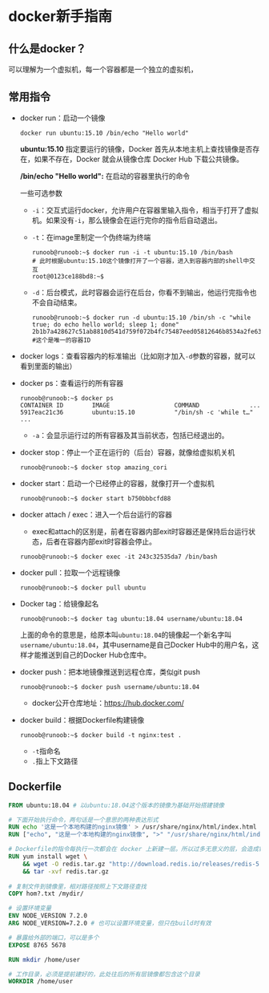# docker新手指南



## 什么是docker？

可以理解为一个虚拟机，每一个容器都是一个独立的虚拟机，



## 常用指令

- docker run：启动一个镜像

  ```shell
  docker run ubuntu:15.10 /bin/echo "Hello world"
  ```

  **ubuntu:15.10** 指定要运行的镜像，Docker 首先从本地主机上查找镜像是否存在，如果不存在，Docker 就会从镜像仓库 Docker Hub 下载公共镜像。

  **/bin/echo "Hello world":** 在启动的容器里执行的命令

  一些可选参数

  - `-i`：交互式运行docker，允许用户在容器里输入指令，相当于打开了虚拟机。如果没有`-i`，那么镜像会在运行完你的指令后自动退出。

  - `-t`：在image里制定一个伪终端为终端

    ```shell
    runoob@runoob:~$ docker run -i -t ubuntu:15.10 /bin/bash
    # 此时根据ubuntu:15.10这个镜像打开了一个容器，进入到容器内部的shell中交互
    root@0123ce188bd8:~$
    ```

  - `-d`：后台模式，此时容器会运行在后台，你看不到输出，他运行完指令也不会自动结束。

    ```shell
    runoob@runoob:~$ docker run -d ubuntu:15.10 /bin/sh -c "while true; do echo hello world; sleep 1; done"
    2b1b7a428627c51ab8810d541d759f072b4fc75487eed05812646b8534a2fe63 #这个是唯一的容器ID
    ```

- docker logs：查看容器内的标准输出（比如刚才加入`-d`参数的容器，就可以看到里面的输出）

- docker ps：查看运行的所有容器

  ```shell
  runoob@runoob:~$ docker ps
  CONTAINER ID        IMAGE                  COMMAND              ...  
  5917eac21c36        ubuntu:15.10           "/bin/sh -c 'while t…"    ...
  ```

  - `-a`：会显示运行过的所有容器及其当前状态，包括已经退出的。

- docker stop：停止一个正在运行的（后台）容器，就像给虚拟机关机

  ```shell
  runoob@runoob:~$ docker stop amazing_cori
  ```

- docker start：启动一个已经停止的容器，就像打开一个虚拟机

  ```shell
  runoob@runoob:~$ docker start b750bbbcfd88 
  ```

- docker attach / exec：进入一个后台运行的容器

  - exec和attach的区别是，前者在容器内部exit时容器还是保持后台运行状态，后者在容器内部exit时容器会停止。

  ```shell
  runoob@runoob:~$ docker exec -it 243c32535da7 /bin/bash
  ```

- docker pull：拉取一个远程镜像

  ```shell
  runoob@runoob:~$ docker pull ubuntu
  ```

- Docker tag：给镜像起名

  ```shell
  runoob@runoob:~$ docker tag ubuntu:18.04 username/ubuntu:18.04
  ```

  上面的命令的意思是，给原本叫`ubuntu:18.04`的镜像起一个新名字叫`username/ubuntu:18.04`，其中username是自己Docker Hub中的用户名，这样才能推送到自己的Docker Hub仓库中。

- docker push：把本地镜像推送到远程仓库，类似git push

  ```shell
  runoob@runoob:~$ docker push username/ubuntu:18.04
  ```

  - docker公开仓库地址：https://hub.docker.com/

- docker build：根据Dockerfile构建镜像

  ```shell
  runoob@runoob:~$ docker build -t nginx:test .
  ```

  - `-t`指命名
  - `.`指上下文路径



## Dockerfile

```dockerfile
FROM ubuntu:18.04 # 以ubuntu:18.04这个版本的镜像为基础开始搭建镜像

# 下面开始执行命令，两句话是一个意思的两种表达形式
RUN echo '这是一个本地构建的nginx镜像' > /usr/share/nginx/html/index.html
RUN ["echo", "这是一个本地构建的nginx镜像", ">" "/usr/share/nginx/html/index.html"]

# Dockerfile的指令每执行一次都会在 docker 上新建一层。所以过多无意义的层，会造成镜像膨胀过大。推荐使用&&符合来将命令合并起来，比如
RUN yum install wget \
    && wget -O redis.tar.gz "http://download.redis.io/releases/redis-5.0.3.tar.gz" \
    && tar -xvf redis.tar.gz
    
# 复制文件到镜像里，相对路径按照上下文路径查找
COPY hom?.txt /mydir/

# 设置环境变量
ENV NODE_VERSION 7.2.0
ARG NODE_VERSION=7.2.0 # 也可以设置环境变量，但只在build时有效

# 暴露给外部的端口，可以是多个
EXPOSE 8765 5678

RUN mkdir /home/user

# 工作目录，必须是提前建好的，此处往后的所有层镜像都包含这个目录
WORKDIR /home/user
```